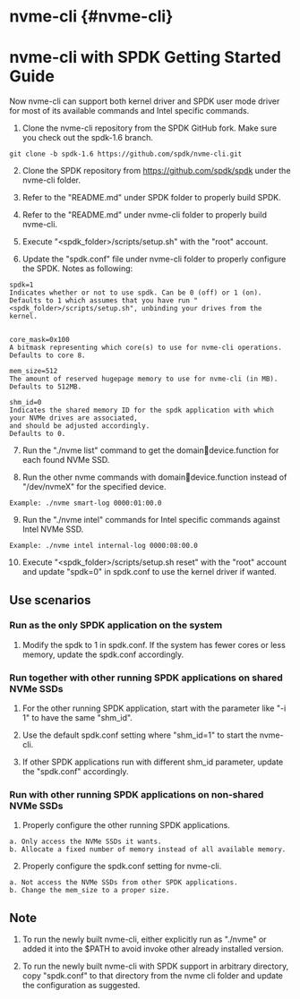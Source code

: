 # nvme-cli {#nvme-cli}

# nvme-cli with SPDK Getting Started Guide

Now nvme-cli can support both kernel driver and SPDK user mode driver for most of its available commands and
Intel specific commands.

1. Clone the nvme-cli repository from the SPDK GitHub fork. Make sure you check out the spdk-1.6 branch.
~~~{.sh}
git clone -b spdk-1.6 https://github.com/spdk/nvme-cli.git
~~~

2. Clone the SPDK repository from https://github.com/spdk/spdk under the nvme-cli folder.

3. Refer to the "README.md" under SPDK folder to properly build SPDK.

4. Refer to the "README.md" under nvme-cli folder to properly build nvme-cli.

5. Execute "<spdk_folder>/scripts/setup.sh" with the "root" account.

6. Update the "spdk.conf" file under nvme-cli folder to properly configure the SPDK. Notes as following:
~~~{.sh}
spdk=1
Indicates whether or not to use spdk. Can be 0 (off) or 1 (on).
Defaults to 1 which assumes that you have run "<spdk_folder>/scripts/setup.sh", unbinding your drives from the kernel.


core_mask=0x100
A bitmask representing which core(s) to use for nvme-cli operations.
Defaults to core 8.

mem_size=512
The amount of reserved hugepage memory to use for nvme-cli (in MB).
Defaults to 512MB.

shm_id=0
Indicates the shared memory ID for the spdk application with which your NVMe drives are associated,
and should be adjusted accordingly.
Defaults to 0.
~~~

7. Run the "./nvme list" command to get the domain:bus:device.function for each found NVMe SSD.

8. Run the other nvme commands with domain:bus:device.function instead of "/dev/nvmeX" for the specified device.
~~~{.sh}
Example: ./nvme smart-log 0000:01:00.0
~~~

9. Run the "./nvme intel" commands for Intel specific commands against Intel NVMe SSD.
~~~{.sh}
Example: ./nvme intel internal-log 0000:08:00.0
~~~

10. Execute "<spdk_folder>/scripts/setup.sh reset" with the "root" account and update "spdk=0" in spdk.conf to
use the kernel driver if wanted.

## Use scenarios

### Run as the only SPDK application on the system
1. Modify the spdk to 1 in spdk.conf. If the system has fewer cores or less memory, update the spdk.conf accordingly.

### Run together with other running SPDK applications on shared NVMe SSDs
1. For the other running SPDK application, start with the parameter like "-i 1" to have the same "shm_id".

2. Use the default spdk.conf setting where "shm_id=1" to start the nvme-cli.

3. If other SPDK applications run with different shm_id parameter, update the "spdk.conf" accordingly.

### Run with other running SPDK applications on non-shared NVMe SSDs
1. Properly configure the other running SPDK applications.
~~~{.sh}
a. Only access the NVMe SSDs it wants.
b. Allocate a fixed number of memory instead of all available memory.
~~~

2. Properly configure the spdk.conf setting for nvme-cli.
~~~{.sh}
a. Not access the NVMe SSDs from other SPDK applications.
b. Change the mem_size to a proper size.
~~~

## Note
1. To run the newly built nvme-cli, either explicitly run as "./nvme" or added it into the $PATH to avoid
invoke other already installed version.

2. To run the newly built nvme-cli with SPDK support in arbitrary directory, copy "spdk.conf" to that
directory from the nvme cli folder and update the configuration as suggested.
